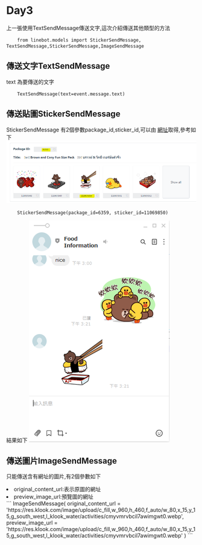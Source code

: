 # Day3 

上一張使用TextSendMessage傳送文字,這次介紹傳送其他類型的方法

```
    from linebot.models import StickerSendMessage, TextSendMessage,StickerSendMessage,ImageSendMessage
```

## 傳送文字TextSendMessage
text 為要傳送的文字

```                    
    TextSendMessage(text=event.message.text) 
```

## 傳送貼圖StickerSendMessage
StickerSendMessage 有2個參數package_id,sticker_id,可以由 <a href = "https://developers.line.biz/en/docs/messaging-api/sticker-list/#sticker-definitions">網址</a>取得,參考如下
<img src="1.png" alt="Smiley face">

```
    StickerSendMessage(package_id=6359, sticker_id=11069850)
```

結果如下
<img src="2.png" alt="Smiley face">

## 傳送圖片ImageSendMessage
只能傳送含有網址的圖片,有2個參數如下
<li>original_content_url:表示原圖的網址</li>
<li>preview_image_url:預覽圖的網址</li>
```
    ImageSendMessage(
        original_content_url = 'https://res.klook.com/image/upload/c_fill,w_960,h_460,f_auto/w_80,x_15,y_15,g_south_west,l_klook_water/activities/cmyvmrvbcil7awimgwt0.webp',
        preview_image_url = 'https://res.klook.com/image/upload/c_fill,w_960,h_460,f_auto/w_80,x_15,y_15,g_south_west,l_klook_water/activities/cmyvmrvbcil7awimgwt0.webp'
    )
```








